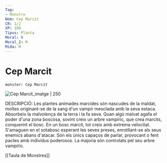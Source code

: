 ```yaml
---
Tag:
- Monstre
Nom: Cep Marcit
CR: 1/2
XP: 100
Tipus: Planta
Moral: N
Moral_2: M
Mida: M
---
```

# Cep Marcit

```statblock
monster: Cep Marcit
```

![Cep Marcit_imatge | 250](https://i.pinimg.com/originals/c9/c3/c6/c9c3c64052db1eb906cbab28d15466cd.png)

DESCRIPCIÓ: 
Les plantes animades marcides són nascudes de la maldat, moltes originant-se de la sang d'un vampir mesclada amb la seva estaca. Absorbeix la malvolença de la terra i la fa seva. Quan algú malvat agafa el poder d'una zona boscosa, sovint creix un arbre vampíric, que crea marcits, conquerint el bosc. En un bosc marcit, tot creix amb extrema velocitat. S'amaguen en el sotabosc esperant les seves preses, enrotllant-se als seus enemics abans d'atacar. Són els únics capaços de parlar, provocant o fent pactes amb individus poderosos.  La majoria són controlats pel seu arbre vampíric.

[[Taula de Monstres]]


